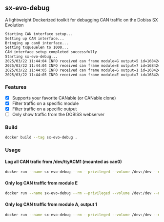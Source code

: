 ## sx-evo-debug

A lightweight Dockerized toolkit for debugging CAN traffic on the Dobiss SX Evolution

```bash
Starting CAN interface setup...
Setting up CAN interface...
Bringing up can0 interface...
Setting txqueuelen to 1000...
CAN interface setup completed successfully
Starting sx-evo-debug...
2025/03/22 11:44:04 INFO received can frame module=G output=5 id=16842496 data=00470400
2025/03/22 11:44:04 INFO received can frame module=E output=7 id=16842496 data=00450600
2025/03/22 11:44:05 INFO received can frame module=G output=1 id=16842496 data=00470000
2025/03/22 11:44:05 INFO received can frame module=E output=7 id=16842496 data=00450600
```

### Features

- [x] Supports your favorite CANable (or CANable clone)
- [x] Filter traffic on a specific module
- [x] Filter traffic on a specific output
- [ ] Only show traffic from the DOBISS webserver

### Build

```bash
docker build --tag sx-evo-debug .
```

### Usage

#### Log all CAN trafic from /dev/ttyACM1 (mounted as can0)

```bash
docker run --name sx-evo-debug --rm --privileged --volume /dev:/dev --net=host -e CAN_DEVICE=/dev/ttyACM1 -e CAN_INTERFACE=can0 sx-evo-debug
```

#### Only log CAN traffic from module E

```bash
docker run --name sx-evo-debug --rm --privileged --volume /dev:/dev --net=host -e CAN_DEVICE=/dev/ttyACM1 -e CAN_INTERFACE=can0 -e DOBISS_MODULE=E sx-evo-debug
```

#### Only log CAN traffic from module A, output 1

```bash
docker run --name sx-evo-debug --rm --privileged --volume /dev:/dev --net=host -e CAN_DEVICE=/dev/ttyACM1 -e CAN_INTERFACE=can0 -e DOBISS_MODULE=E -e DOBISS_OUTPUT=1 sx-evo-debug
```
